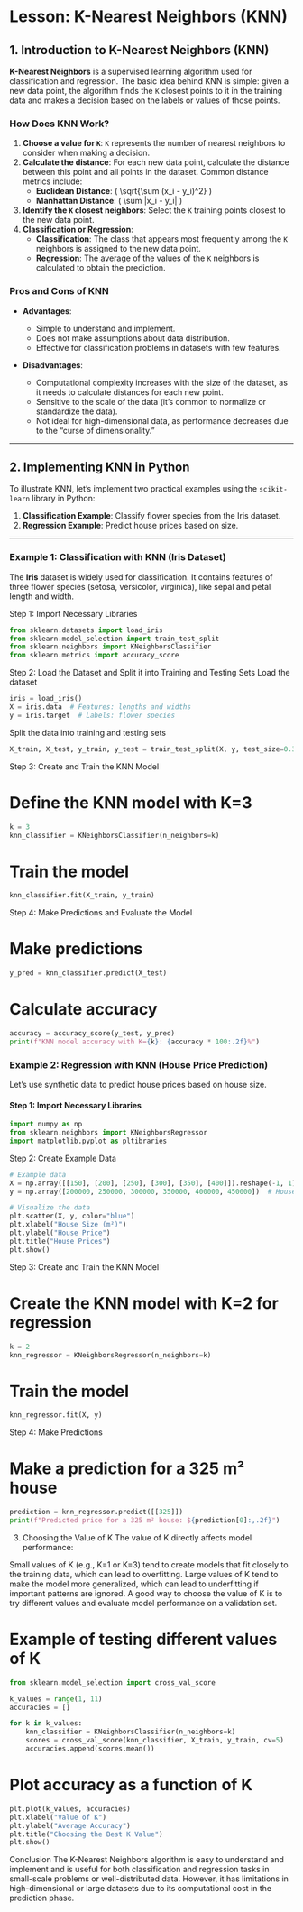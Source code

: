 # Lesson: K-Nearest Neighbors (KNN)

## 1. Introduction to K-Nearest Neighbors (KNN)

**K-Nearest Neighbors** is a supervised learning algorithm used for classification and regression. The basic idea behind KNN is simple: given a new data point, the algorithm finds the `K` closest points to it in the training data and makes a decision based on the labels or values of those points.

### How Does KNN Work?

1. **Choose a value for `K`**: `K` represents the number of nearest neighbors to consider when making a decision.
2. **Calculate the distance**: For each new data point, calculate the distance between this point and all points in the dataset. Common distance metrics include:
   - **Euclidean Distance**: \( \sqrt{\sum (x_i - y_i)^2} \)
   - **Manhattan Distance**: \( \sum |x_i - y_i| \)
3. **Identify the `K` closest neighbors**: Select the `K` training points closest to the new data point.
4. **Classification or Regression**:
   - **Classification**: The class that appears most frequently among the `K` neighbors is assigned to the new data point.
   - **Regression**: The average of the values of the `K` neighbors is calculated to obtain the prediction.

### Pros and Cons of KNN

- **Advantages**:
  - Simple to understand and implement.
  - Does not make assumptions about data distribution.
  - Effective for classification problems in datasets with few features.

- **Disadvantages**:
  - Computational complexity increases with the size of the dataset, as it needs to calculate distances for each new point.
  - Sensitive to the scale of the data (it’s common to normalize or standardize the data).
  - Not ideal for high-dimensional data, as performance decreases due to the “curse of dimensionality.”

---

## 2. Implementing KNN in Python

To illustrate KNN, let’s implement two practical examples using the `scikit-learn` library in Python:

1. **Classification Example**: Classify flower species from the Iris dataset.
2. **Regression Example**: Predict house prices based on size.

---

### Example 1: Classification with KNN (Iris Dataset)

The **Iris** dataset is widely used for classification. It contains features of three flower species (setosa, versicolor, virginica), like sepal and petal length and width.

Step 1: Import Necessary Libraries
```python
from sklearn.datasets import load_iris
from sklearn.model_selection import train_test_split
from sklearn.neighbors import KNeighborsClassifier
from sklearn.metrics import accuracy_score
```

Step 2: Load the Dataset and Split it into Training and Testing Sets
Load the dataset
```python
iris = load_iris()
X = iris.data  # Features: lengths and widths
y = iris.target  # Labels: flower species
```
Split the data into training and testing sets
```python
X_train, X_test, y_train, y_test = train_test_split(X, y, test_size=0.3, random_state=42)
```

Step 3: Create and Train the KNN Model
# Define the KNN model with K=3
```python
k = 3
knn_classifier = KNeighborsClassifier(n_neighbors=k)
```
# Train the model
```python
knn_classifier.fit(X_train, y_train)
```

Step 4: Make Predictions and Evaluate the Model
# Make predictions
```python
y_pred = knn_classifier.predict(X_test)
```
# Calculate accuracy
```python
accuracy = accuracy_score(y_test, y_pred)
print(f"KNN model accuracy with K={k}: {accuracy * 100:.2f}%")
```



### Example 2: Regression with KNN (House Price Prediction)
Let’s use synthetic data to predict house prices based on house size.

#### Step 1: Import Necessary Libraries
```python
import numpy as np
from sklearn.neighbors import KNeighborsRegressor
import matplotlib.pyplot as pltibraries
```


Step 2: Create Example Data
```python
# Example data
X = np.array([[150], [200], [250], [300], [350], [400]]).reshape(-1, 1)  # House sizes (in m²)
y = np.array([200000, 250000, 300000, 350000, 400000, 450000])  # House prices
```

```python
# Visualize the data
plt.scatter(X, y, color="blue")
plt.xlabel("House Size (m²)")
plt.ylabel("House Price")
plt.title("House Prices")
plt.show()
```
Step 3: Create and Train the KNN Model

# Create the KNN model with K=2 for regression
```python
k = 2
knn_regressor = KNeighborsRegressor(n_neighbors=k)
```
# Train the model
```python
knn_regressor.fit(X, y)
```

Step 4: Make Predictions
# Make a prediction for a 325 m² house
```python
prediction = knn_regressor.predict([[325]])
print(f"Predicted price for a 325 m² house: ${prediction[0]:,.2f}")
```
3. Choosing the Value of K
The value of K directly affects model performance:

Small values of K (e.g., K=1 or K=3) tend to create models that fit closely to the training data, which can lead to overfitting.
Large values of K tend to make the model more generalized, which can lead to underfitting if important patterns are ignored.
A good way to choose the value of K is to try different values and evaluate model performance on a validation set.


# Example of testing different values of K
```python
from sklearn.model_selection import cross_val_score

k_values = range(1, 11)
accuracies = []

for k in k_values:
    knn_classifier = KNeighborsClassifier(n_neighbors=k)
    scores = cross_val_score(knn_classifier, X_train, y_train, cv=5)
    accuracies.append(scores.mean())
```

# Plot accuracy as a function of K
```python
plt.plot(k_values, accuracies)
plt.xlabel("Value of K")
plt.ylabel("Average Accuracy")
plt.title("Choosing the Best K Value")
plt.show()
```

Conclusion
The K-Nearest Neighbors algorithm is easy to understand and implement and is useful for both classification and regression tasks in small-scale problems or well-distributed data. However, it has limitations in high-dimensional or large datasets due to its computational cost in the prediction phase.

